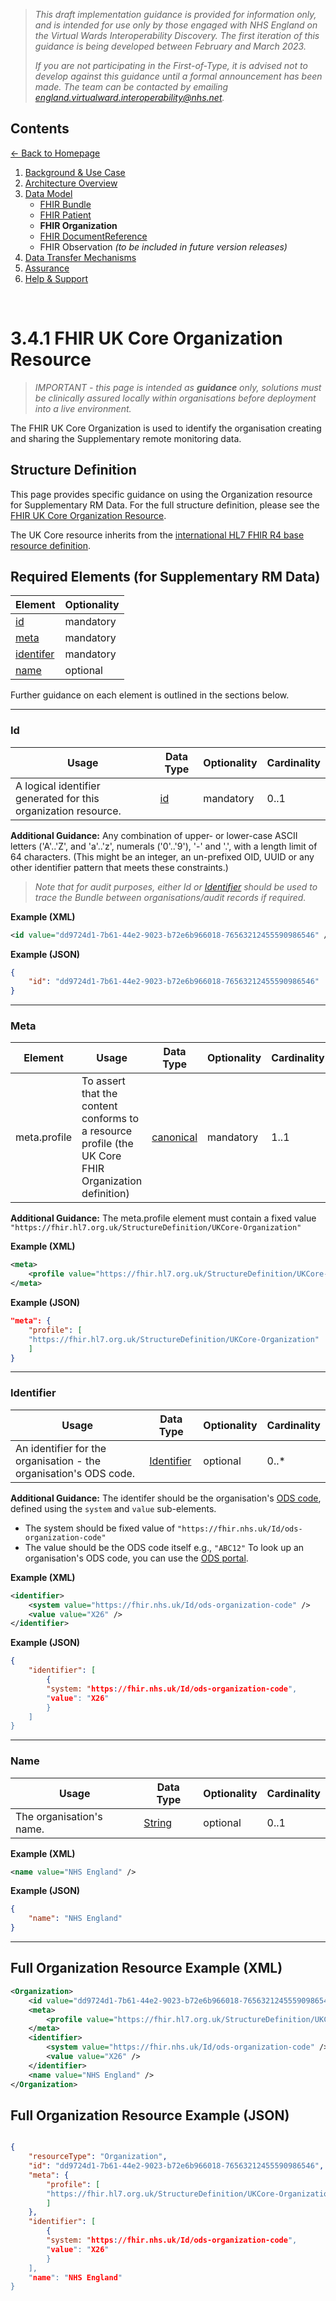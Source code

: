 > *This draft implementation guidance is provided for information only, and is intended for use only by those engaged with NHS England on the Virtual Wards Interoperability Discovery. The first iteration of this guidance is being developed between February and March 2023.* 
>
> *If you are not participating in the First-of-Type, it is advised not to develop against this guidance until a formal announcement has been made. The team can be contacted by emailing england.virtualward.interoperability@nhs.net.*


## Contents
[&larr; Back to Homepage](/README.md)
1. [Background & Use Case](/1_Background.md)
2. [Architecture Overview](/2_Architecture.md)
3. [Data Model](/3_Data_Model.md)
    - [FHIR Bundle](/FHIR-Resources-Population-Guidance/FHIR-Bundle.md)
    - [FHIR Patient](/FHIR-Resources-Population-Guidance/FHIR-Patient.md)
    - **FHIR Organization**
    - [FHIR DocumentReference](/FHIR-Resources-Population-Guidance/FHIR-DocumentReference.md)
    - FHIR Observation *(to be included in future version releases)*
4. [Data Transfer Mechanisms](/4_Data_Transfer_Mechanisms.md)
5. [Assurance](/5_Assurance.md)
6. [Help & Support](/6_Support.md)

<br>

# 3.4.1 FHIR UK Core Organization Resource

> *IMPORTANT - this page is intended as **guidance** only, solutions must be clinically assured locally within organisations before deployment into a live environment.*

The FHIR UK Core Organization is used to identify the organisation creating and sharing the Supplementary remote monitoring data. 

## Structure Definition
This page provides specific guidance on using the Organization resource for Supplementary RM Data. For the full structure definition, please see the [FHIR UK Core Organization Resource](https://simplifier.net/hl7fhirukcorer4/ukcoreorganization).

The UK Core resource inherits from the [international HL7 FHIR R4 base resource definition](https://hl7.org/fhir/R4/Organization.html).

## Required Elements (for Supplementary RM Data)

|Element|Optionality|
|-------|-----------|
|[id](#id)|mandatory|
|[meta](#meta)|mandatory|
|[identifer](#identifier)|mandatory|
|[name](#name)|optional|

Further guidance on each element is outlined in the sections below. 

****

### Id

|Usage|Data Type|Optionality|Cardinality|
|-----|---------|-----------|-----------|
|A logical identifier generated for this organization resource.|[id](https://hl7.org/fhir/R4/datatypes.html#id)|mandatory|0..1|

**Additional Guidance:** Any combination of upper- or lower-case ASCII letters ('A'..'Z', and 'a'..'z', numerals ('0'..'9'), '-' and '.', with a length limit of 64 characters. (This might be an integer, an un-prefixed OID, UUID or any other identifier pattern that meets these constraints.)

> *Note that for audit purposes, either Id or [Identifier](#identifier) should be used to trace the Bundle between organisations/audit records if required.*

**Example (XML)**

```xml
<id value="dd9724d1-7b61-44e2-9023-b72e6b966018-76563212455590986546" />
```

**Example (JSON)**

```json
{
    "id": "dd9724d1-7b61-44e2-9023-b72e6b966018-76563212455590986546"
}
```

****

### Meta


|Element|Usage|Data Type|Optionality|Cardinality|
|-------|-----|---------|-----------|-----------|
|meta.profile|To assert that the content conforms to a resource profile (the UK Core FHIR Organization definition)|[canonical](https://hl7.org/fhir/R4/datatypes.html#canonical)|mandatory|1..1|

**Additional Guidance:** The meta.profile element must contain a fixed value `"https://fhir.hl7.org.uk/StructureDefinition/UKCore-Organization"`

**Example (XML)**

```xml
<meta>
    <profile value="https://fhir.hl7.org.uk/StructureDefinition/UKCore-Organization" />
</meta>
```

**Example (JSON)**

```json
"meta": {
    "profile": [
    "https://fhir.hl7.org.uk/StructureDefinition/UKCore-Organization"
    ]
}
```

****

### Identifier

|Usage|Data Type|Optionality|Cardinality|
|-----|---------|-----------|-----------|
|An identifier for the organisation - the organisation's ODS code.|[Identifier](https://hl7.org/fhir/R4/datatypes.html#Identifier)|optional|0..*|

**Additional Guidance:** The identifer should be the organisation's [ODS code](https://digital.nhs.uk/services/organisation-data-service), defined using the `system` and `value` sub-elements. 
 - The system should be fixed value of `"https://fhir.nhs.uk/Id/ods-organization-code"`
 - The value should be the ODS code itself e.g., `"ABC12"`
To look up an organisation's ODS code, you can use the [ODS portal](https://odsportal.digital.nhs.uk/). 

**Example (XML)**

```xml
<identifier>
    <system value="https://fhir.nhs.uk/Id/ods-organization-code" />
    <value value="X26" />
</identifier>
```

**Example (JSON)**

```json
{
    "identifier": [
        {
        "system: "https://fhir.nhs.uk/Id/ods-organization-code",
        "value": "X26"
        }
    ]
}
```
****

### Name

|Usage|Data Type|Optionality|Cardinality|
|-----|---------|-----------|-----------|
|The organisation's name.|[String](https://hl7.org/fhir/R4/datatypes.html#string)|optional|0..1|

**Example (XML)**

```xml
<name value="NHS England" />
```

**Example (JSON)**

```json
{
    "name": "NHS England"
}
```

****

## Full Organization Resource Example (XML)

```xml
<Organization>
    <id value="dd9724d1-7b61-44e2-9023-b72e6b966018-76563212455590986546" />
    <meta>
        <profile value="https://fhir.hl7.org.uk/StructureDefinition/UKCore-Organization" />
    </meta>
    <identifier>
        <system value="https://fhir.nhs.uk/Id/ods-organization-code" />
        <value value="X26" />
    </identifier>
    <name value="NHS England" />
</Organization>
```

## Full Organization Resource Example (JSON)

```json

{
    "resourceType": "Organization",
    "id": "dd9724d1-7b61-44e2-9023-b72e6b966018-76563212455590986546",
    "meta": {
        "profile": [
        "https://fhir.hl7.org.uk/StructureDefinition/UKCore-Organization"
        ]
    },
    "identifier": [
        {
        "system: "https://fhir.nhs.uk/Id/ods-organization-code",
        "value": "X26"
        }
    ],
    "name": "NHS England"
}

```
